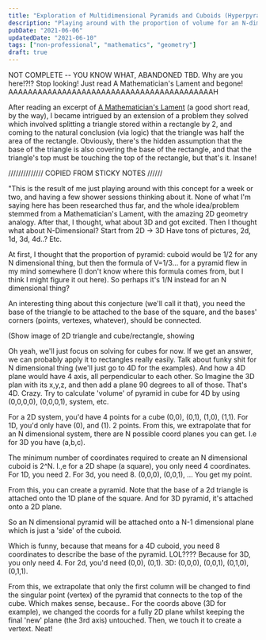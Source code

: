 ```yaml
---
title: "Exploration of Multidimensional Pyramids and Cuboids (Hyperpyramids and Hypercubes)"
description: "Playing around with the proportion of volume for an N-dimensional pyramid within an N dimensional cuboid. Tried to figure out the proportion using only my background knowledge and no researching."
pubDate: "2021-06-06"
updatedDate: "2021-06-10"
tags: ["non-professional", "mathematics", "geometry"]
draft: true
---
```

NOT  COMPLETE -- YOU KNOW WHAT, ABANDONED TBD. Why are you here!?!? Stop looking! Just read A Mathematician's Lament and begone! AAAAAAAAAAAAAAAAAAAAAAAAAAAAAAAAAAAAAAAAAAH

After reading an excerpt of [A Mathematician's Lament](https://www.maa.org/external_archive/devlin/LockhartsLament.pdf) (a good short read, by the way), I became intrigued by an extension of a problem they solved which involved splitting a triangle stored within a rectangle by 2, and coming to the natural conclusion (via logic) that the triangle was half the area of the rectangle. Obviously, there's the hidden assumption that the base of the triangle is also covering the base of the rectangle, and that the triangle's top must be touching the top of the rectangle, but that's it. Insane!



////////////// COPIED FROM STICKY NOTES //////

"This is the result of me just playing around with this concept for a week or two, and having a few shower sessions thinking about it. None of what I'm saying here has been researched thus far, and the whole idea/problem stemmed from a Mathematician's Lament, with the amazing 2D geometry analogy. After that, I thought, what about 3D and got excited. Then I thought what about N-Dimensional?
Start from 2D -> 3D
Have tons of pictures, 2d, 1d, 3d, 4d..? Etc.

At first, I thought that the proportion of pyramid: cuboid would be 1/2 for any N dimensional thing, but then the formula of V=1/3… for a pyramid flew in my mind somewhere (I don't know where this formula comes from, but I think I might figure it out here). So perhaps it's 1/N instead for an N dimensional thing?

An interesting thing about this conjecture (we'll call it that), you need the base of the triangle to be attached to the base of the square, and the bases' corners (points, vertexes, whatever), should be connected.

(Show image of 2D triangle and cube/rectangle, showing 

Oh yeah, we'll just focus on solving for cubes for now. If we get an answer, we can probably apply it to rectangles really easily.
Talk about funky shit for N dimensional thing (we'll just go to 4D for the examples). And how a 4D plane would have 4 axis, all perpendicular to each other. So Imagine the 3D plan with its x,y,z, and then add a plane 90 degrees to all of those. That's 4D. Crazy.
Try to calculate 'volume' of pyramid in cube for 4D by using (0,0,0,0), (0,0,0,1), system, etc.

For a 2D system, you'd have 4 points for a cube (0,0), (0,1), (1,0), (1,1).
For 1D, you'd only have (0), and (1). 2 points. From this, we extrapolate that for an N dimensional system, there are N possible coord planes you can get. I.e for 3D you have (a,b,c).

The minimum number of coordinates required to create an N dimensional cuboid is 2^N. I.,e for a 2D shape (a square), you only need 4 coordinates. For 1D, you need 2. For 3d, you need 8. (0,0,0), (0,0,1), …
You get my point.

From this, you can create a pyramid. Note that the base of a 2d triangle is attached onto the 1D plane of the square. And for 3D pyramid, it's attached onto a 2D plane.

So an N dimensional pyramid will be attached onto a N-1 dimensional plane which is just a 'side' of the cuboid.

Which is funny, because that means for a 4D cuboid, you need 8 coordinates to describe the base of the pyramid. LOL???? Because for 3D, you only need 4. 
For 2d, you'd need (0,0), (0,1).
3D: (0,0,0), (0,0,1), (0,1,0), (0,1,1).

From this, we extrapolate that only the first column will be changed to find the singular point (vertex) of the pyramid that connects to the top of the cube. Which makes sense, because.. For the coords above (3D for example), we changed the coords for a fully 2D plane whilst keeping the final 'new' plane (the 3rd axis) untouched. Then, we touch it to create a vertext. Neat!
